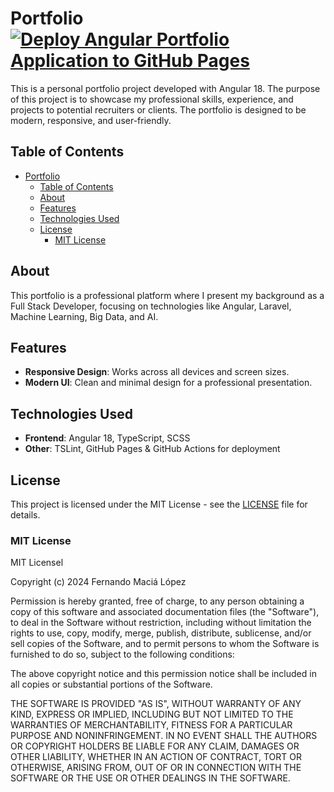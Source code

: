 # Portfolio  [![Deploy Angular Portfolio Application to GitHub Pages](https://github.com/fernandomacia/portfolio/actions/workflows/deploy.yml/badge.svg)](https://github.com/fernandomacia/portfolio/actions/workflows/deploy.yml)

This is a personal portfolio project developed with Angular 18. The purpose of this project is to showcase my professional skills, experience, and projects to potential recruiters or clients. The portfolio is designed to be modern, responsive, and user-friendly.

## Table of Contents
- [Portfolio  ](#portfolio--)
  - [Table of Contents](#table-of-contents)
  - [About](#about)
  - [Features](#features)
  - [Technologies Used](#technologies-used)
  - [License](#license)
    - [MIT License](#mit-license)

## About
This portfolio is a professional platform where I present my background as a Full Stack Developer, focusing on technologies like Angular, Laravel, Machine Learning, Big Data, and AI.

## Features
- **Responsive Design**: Works across all devices and screen sizes.
- **Modern UI**: Clean and minimal design for a professional presentation.

## Technologies Used
- **Frontend**: Angular 18, TypeScript, SCSS
- **Other**: TSLint, GitHub Pages & GitHub Actions for deployment

## License

This project is licensed under the MIT License - see the [LICENSE](LICENSE) file for details.

### MIT License

MIT Licensel

Copyright (c) 2024 Fernando Maciá López

Permission is hereby granted, free of charge, to any person obtaining a copy of this software and associated documentation files (the "Software"), to deal in the Software without restriction, including without limitation the rights to use, copy, modify, merge, publish, distribute, sublicense, and/or sell copies of the Software, and to permit persons to whom the Software is furnished to do so, subject to the following conditions:

The above copyright notice and this permission notice shall be included in all copies or substantial portions of the Software.

THE SOFTWARE IS PROVIDED "AS IS", WITHOUT WARRANTY OF ANY KIND, EXPRESS OR IMPLIED, INCLUDING BUT NOT LIMITED TO THE WARRANTIES OF MERCHANTABILITY, FITNESS FOR A PARTICULAR PURPOSE AND NONINFRINGEMENT. IN NO EVENT SHALL THE AUTHORS OR COPYRIGHT HOLDERS BE LIABLE FOR ANY CLAIM, DAMAGES OR OTHER LIABILITY, WHETHER IN AN ACTION OF CONTRACT, TORT OR OTHERWISE, ARISING FROM, OUT OF OR IN CONNECTION WITH THE SOFTWARE OR THE USE OR OTHER DEALINGS IN THE SOFTWARE.
